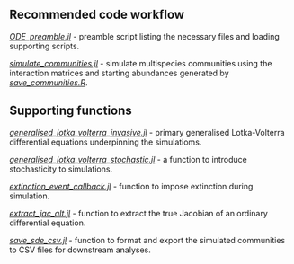 ## Recommended code workflow

[*ODE_preamble.jl*](ODE_preamble.jl) - preamble script listing the necessary files and loading supporting scripts.

[*simulate_communities.jl*](simulate_communities.jl) - simulate multispecies communities using the interaction matrices and starting abundances generated by [*save_communities.R*](https://github.com/duncanobrien/lpi-multivariate-res/tree/main/Code/R/save_communities.R).

## Supporting functions
[*generalised_lotka_volterra_invasive.jl*](generalised_lotka_volterra_invasive.jl) - primary generalised Lotka-Volterra differential equations underpinning the simulatioms.

[*generalised_lotka_volterra_stochastic.jl*](generalised_lotka_volterra_stochastic.jl) - a function to introduce stochasticity to simulations. 

[*extinction_event_callback.jl*](extinction_event_callback.jl) - function to impose extinction during simulation.

[*extract_jac_alt.jl*](extract_jac_alt.jl) - function to extract the true Jacobian of an ordinary differential equation.

[*save_sde_csv.jl*](save_sde_csv.jl) - function to format and export the simulated communities to CSV files for downstream analyses.
